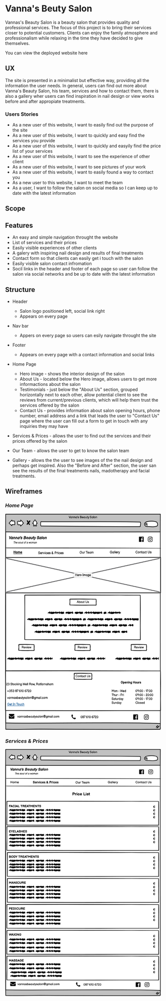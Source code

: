# Vanna's Beuty Salon

Vannas's Beauty Salon is a beauty salon that provides quality and professional services. The focus of this project is to bring their services closer to potential customers.
 Clients can enjoy the family atmosphere and professionalism while relaxing in the time they have decided to give themselves. 


You can view the deployed website here

## UX

The site is presented in a minimalist but effective way, providing all the information the user needs. In general, users can find out more about Vanna's Beauty Salon, his team, services and how to contact them, there is also a gallery wher users can find inspiration in nail design or view works before and after appropiate treatments.



### Users Stories 

- As a new user of this website, I want to easily find out the purpose of the site
- As a new user of this website, I want to quickly and easy find the services you provide
- As a new user of this website, I want to quickly and easyily find the price list of your services
- As a new user of this website, I want to see the experience of other client
- As a new user of this website, I want to see pictures of your work
- As a new user of this website, I want to easily found a way to contact you 
- As a new user to this website, I want to meet the team
- As a user, I want to follow the salon on social media so I can keep up to date with the latest information

## Scope 

## Features

- An easy and simple navigation throught the website
- List of services and their prices
- Easily visible experiences of other clients
- A galery with inspiring nail design and results of final treatments
- Contact form so that clients can easily get i touch with the salon
- Easily visible salon contact infromation
- Socil links in the header and footer of each page so user can follow the salon via social networks and be up to date with the latest information



## Structure

- Header  
    - Salon logo positioned left, social link right
    - Appears on every page

- Nav bar
    - Appers on every page so users can esily navigate throught the site

- Footer
    - Appears on every page with a contact information and social links
 - Home Page
    - Hero image - shows the interior design of the salon
    - About Us - located below the Hero image, allows users to get more informactions about the salon
    - Testimonials - just below the "About Us" section, grouped horizontally next to each other, allow potential client to see the reviews from current/previous clients, which will help them trust the services offered by the salon
    - Contact Us - provides information about salon opening hours, phone number, email address and a link that leads the user to "Contact Us" page where the user can fill out a form to get in touch with any inquiries they may have
    
- Services & Prices - allows the user to find out the services and their prices offered by the salon

- Our Team - allows the user to get to know the salon team

- Gallery - allows the the user to see images of the the nail design and perhaps get inspired. Also the "Before and After" section, the user san see the results of the final treatments nails, madotherapy and facial treatments.

## Wireframes

### _Home Page_

  <p align="center">    
<img src="wireframe/home-page.png" width="600" height="700">
</p>

### _Services & Prices_

  <p align="center">    
<img src="wireframe/services-prices.png" width="600" height="800">
</p>

